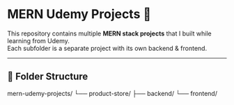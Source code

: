 # MERN Udemy Projects 🚀

This repository contains multiple **MERN stack projects** that I built while learning from Udemy.  
Each subfolder is a separate project with its own backend & frontend.

---

## 📂 Folder Structure
mern-udemy-projects/
└── product-store/
    ├── backend/
    └── frontend/
